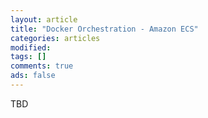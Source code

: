 ```yaml
---
layout: article
title: "Docker Orchestration - Amazon ECS"
categories: articles
modified: 
tags: []
comments: true
ads: false
---
```


TBD
